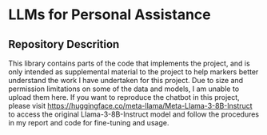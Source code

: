 # LLMs for Personal Assistance
## Repository Descrition
This library contains parts of the code that implements the project, and is only intended as supplemental material to the project to help markers better understand the work I have undertaken for this project. Due to size and permission limitations on some of the data and models, I am unable to upload them here.
If you want to reproduce the chatbot in this project, please visit https://huggingface.co/meta-llama/Meta-Llama-3-8B-Instruct to access the original Llama-3-8B-Instruct model and follow the procedures in my report and code for fine-tuning and usage.
